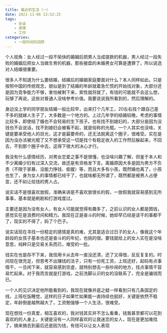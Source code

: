 ```yaml
---
title: 最近的生活（一）
date: 2021-11-06 13:52:25
tags:
    - 杂谈
    - 感情
    - 工作
categories: 
    - 一段时间的回顾
---
```


个人视角：女人经过一段不愉快的婚姻后把男人当成提款的机器，男人经过一段失败的婚姻后把女人当做生育的机器，那些接盘的未婚男女可算是遭罪了，所以说选对人结婚很重要。

很多人不知道为什么要结婚，结婚后的婚姻家庭要面对什么？本人同样如此。只是按照中国的传统观念，貌似是到了结婚的年龄就着急忙慌的开始找对象，大部分还是因为竞争能力不够，害怕被剩下来，索性就将就了，有钱的可能就不会这么想，玩够了再说，这些对普通人没啥参考价值。我要说说我所看到的，然后理解的。

身边没上学的同学朋友结婚一般比较早，出来打个几年工，20左右找个跟自己差不多的就嫁人生子了，大多数是一个地方的。上过几年学的结婚较晚，考虑的事情比较多，即使结了婚也不会轻易的生下孩子。也有找不到媳妇的，大部分是因为没钱也不会说话，找不到媳妇会被看不起，就是俗称的光棍。一个人其实也没啥，关键是要承受他人的目光，这才是最要命的，还无法脱离这个圈子，很难受。实在是因为没办法被光棍了又不想承受这一切是找个有稳定收入的工作然后躲起来，不回去，不到那个圈子中去，这得下很大的决心才行。

我没有什么感情经历，对男女恋爱之事不是很懂，也没啥兴趣了解，但鉴于本人和不少离婚少妇有过深入交流，故还是有资格发下言。离婚原因大多是因为男方不负责（不限于家暴、没能力挣钱、偷腥）等，而且大多有小孩，既然婚也离了，小孩也生了，身为女人的事情都已经干了，也就啥都无所谓了，既然都是被男人占便宜，还不如让给钱的男人占。

说实话不是很喜欢放假，准确来讲是不喜欢放很长的假，一放假我就容易感到无所事事，基本就是刷剧和打游戏度过。

主要还是因为没有女人，有女人可能就觉得有趣多了，之前认识的女人都是图钱，感觉实在是浪费时间和精力。我现在正是奋斗的时候，她却早已经是该干的事都干了，现实的不得了，妈了个巴子。

说实话现在寻找一份稳定的感情是真的难，尤其是适合过日子的女人，像我这个年龄段的女孩子基本也还是奋斗的的年纪，也挑的很。要钱就给上的女人实在是没啥意思，纯粹只是交易关系而已，难受的一批。

钱实在也是存不下来，我信用卡从去年一直没还清，还了又得借，反反复复的。时间现在很充足，但思考不出赚钱的法子，只有一份死工资，上班还好，起码有点事情干，一旦闲下来，就容易感到空虚，就特别想去一些吵闹的地方，找点事情干容易忙起来。对于我而言就是打游戏，之前洗脚认识的女的没联系了，完全是骗钱而已。

一个人的见识决定他所能看到的，我现在就像井底之蛙一样看到只有几条固定的线，上班吃饭睡觉，这样的日子如果忙如果能一直持续也挺好，关键是依然不稳定，年龄倒是越熬越大了，工资勉强够一个人生活，很难受。

现在想找一份真爱，相互喜欢的，我对钱其实并不怎么看重，钱我甚至都可以花到喜欢的的人身上，关键是没有一人同样喜欢的让我迷恋的女人，现在是更加难找了。搞来搞去到最后还是因为钱，有钱可以让女人表现
